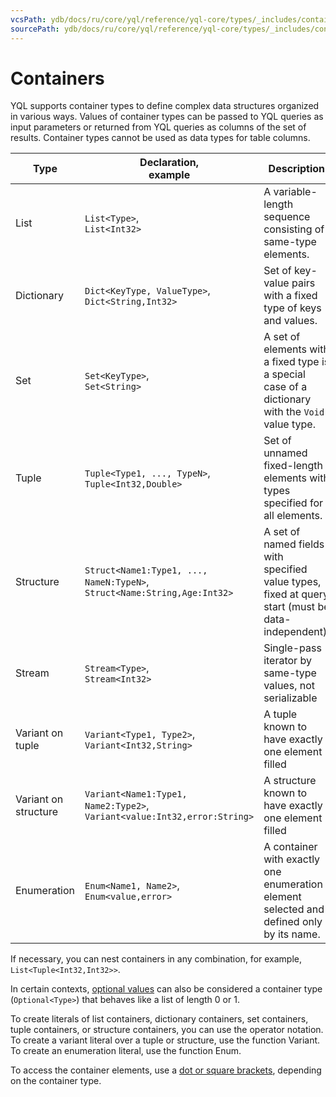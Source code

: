 ```yaml
---
vcsPath: ydb/docs/ru/core/yql/reference/yql-core/types/_includes/containers.md
sourcePath: ydb/docs/ru/core/yql/reference/yql-core/types/_includes/containers.md
---
```

# Containers

YQL supports container types to define complex data structures organized in various ways.
Values of container types can be passed to YQL queries as input parameters or returned from YQL queries as columns of the set of results.
Container types cannot be used as data types for table columns.

| Type | Declaration,</br>example | Description |
| ------------ | ---------------- | ------------- |
| List | `List<Type>`,</br>`List<Int32>` | A variable-length sequence consisting of same-type elements. |
| Dictionary | `Dict<KeyType, ValueType>`,</br>`Dict<String,Int32>` | Set of key-value pairs with a fixed type of keys and values. |
| Set | `Set<KeyType>`,</br>`Set<String>` | A set of elements with a fixed type is a special case of a dictionary with the `Void` value type. |
| Tuple | `Tuple<Type1, ..., TypeN>`,</br>`Tuple<Int32,Double>` | Set of unnamed fixed-length elements with types specified for all elements. |
| Structure | `Struct<Name1:Type1, ..., NameN:TypeN>`,</br> `Struct<Name:String,Age:Int32>` | A set of named fields with specified value types, fixed at query start (must be data-independent). |
| Stream | `Stream<Type>`,</br> `Stream<Int32>` | Single-pass iterator by same-type values, not serializable |
| Variant on tuple | `Variant<Type1, Type2>`,</br> `Variant<Int32,String>` | A tuple known to have exactly one element filled |
| Variant on structure | `Variant<Name1:Type1, Name2:Type2>`,</br>`Variant<value:Int32,error:String>` | A structure known to have exactly one element filled |
| Enumeration | `Enum<Name1, Name2>`,</br>`Enum<value,error>` | A container with exactly one enumeration element selected and defined only by its name. |

If necessary, you can nest containers in any combination, for example, `List<Tuple<Int32,Int32>>`.

In certain contexts, [optional values](../optional.md) can also be considered a container type (`Optional<Type>`) that behaves like a list of length 0 or 1.

To create literals of list containers, dictionary containers, set containers, tuple containers, or structure containers, you can use the operator notation.
To create a variant literal over a tuple or structure, use the function Variant.
To create an enumeration literal, use the function Enum.

To access the container elements, use a [dot or square brackets](../../syntax/expressions.md#items-access), depending on the container type.
